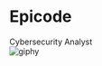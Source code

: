 # Epicode
Cybersecurity Analyst <br>
![giphy](https://github.com/Jenovia02/Epicode/assets/134729946/5cab14cd-21dd-4a3c-94f9-de7a5533f118)
